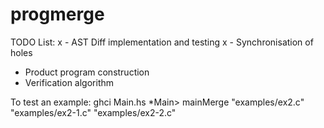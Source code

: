 progmerge
=========

TODO List:
x  - AST Diff implementation and testing
x  - Synchronisation of holes
  - Product program construction
  - Verification algorithm 

To test an example:
ghci Main.hs
*Main> mainMerge "examples/ex2.c" "examples/ex2-1.c" "examples/ex2-2.c"
